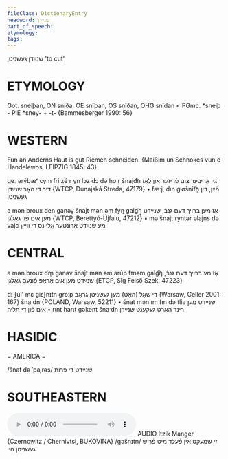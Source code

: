 ```yaml
---
fileClass: DictionaryEntry
headword: שנײַדן
part_of_speech: 
etymology: 
tags: 
---
```

שנײַדן
געשניטן
'to cut'

ETYMOLOGY
===========
Got. sneiþan, ON sníða, OE snīþan, OS snīðan, OHG snīdan < PGmc. *sneiþ -  PIE *sney- + -t-
{Bammesberger 1990: 56}

WESTERN
========

Fun an Anderns Haut is gut Riemen schneiden.
{Maißim un Schnokes vun e Handelewos, LEIPZIG 1845: 43}

geː ərýbæʳ cym friˑzéˑr yn lɔz dɔ də hoˑr šnajd͡n̩ גיי אַריבער צום פֿריזער און לאָז דיר די האָר שנײַדן {WTCP, Dunajská Streda, 47179}
	•	fǽˑj, dɩn gʲøšnɩ́t͡n̩ פֿײַן, דין געשניטן

a mən broux den ganəv̥ šnajt mən əm fyŋ galg͡ŋ̩ אַז מען ברויך דעם גנבֿ, שנײַדט מען אים פֿון גאַלגן {WTCP, Berettyó-Újfalu, 47212}
	•	mə šnajt ryntər əlajns də vajc מע שנײַדט אַרונטער אַליינס די ווייץ

CENTRAL
========

a mən broux dm̩ ganəv šnajt mən əm arúp fɪnəm galg͡ŋ אַז מע ברויך דעם גנבֿ, שנײַדט מען אים אַראָפּ פֿונעם גאַלגן {ETCP, Sîg Felső Szek, 47223}

dᵻ ʃul' mɛ giɛʃnᵻtn grɔːp די שאָל (האָט) מען געשניטן גראָב {Warsaw, Geller 2001: 167}
šnaˑdn {POLAND, Warsaw, 52211}
	•	šnat mən ɩm fɩn də tliə שנײַדט מען אים פֿון די תּליה
	•	rɩnt harɩt gəkent šnaˑdn רינד האַרט געקענט שנײַדן

HASIDIC
=======
= AMERICA = 

/šnat də ˈpajrəs/ שנײַדט די פרות

SOUTHEASTERN
==============

<audio controls src="https://ia902905.us.archive.org/25/items/MangerLexicon/Manger%20-%20Afn%20Sheydveg%20-%20zi%20shmekt%20in%20feld%20mit%20frish%20geshnitn%20hey.mp3"></audio>
AUDIO Itzik Manger {Czernowitz / Chernivtsi, BUKOVINA}
/gəšnɪtn̩/
זי שמעקט אין פֿעלד מיט פֿריש געשניטן היי